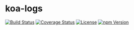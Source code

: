 # koa-logs

[![Build Status](https://travis-ci.org/hardog/koa-request-log.svg?branch=v2)](https://travis-ci.org/hardog/koa-request-log)
[![Coverage Status](https://img.shields.io/codecov/c/github/hardog/koa-request-log.svg)](https://codecov.io/github/hardog/koa-request-log?branch=v2)
[![License](https://img.shields.io/npm/l/koa-logs.svg)](https://www.npmjs.com/package/koa-logs)
[![npm Version](https://img.shields.io/npm/v/koa-logs.svg)](https://www.npmjs.com/package/koa-logs)

